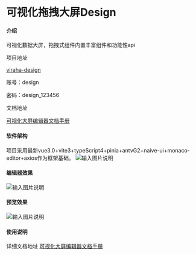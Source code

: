 # 可视化拖拽大屏Design

#### 介绍
可视化数据大屏，拖拽式组件内置丰富组件和功能性api

项目地址

[viraha-design](http://designer.zhonghangsoft.com/index/project)

账号：design

密码：design_123456

文档地址

[可视化大屏编辑器文档手册](https://viraha-design.yuque.com/staff-eey12e/book)


#### 软件架构
项目采用最新vue3.0+vite3+typeScript4+pinia+antvG2+naive-ui+monaco-editor+axios作为框架基础。
![输入图片说明](jg.png)


#### 编辑器效果
![输入图片说明](iShot_2022-10-10_16.56.03.png)

#### 预览效果
![输入图片说明](iShot_2022-10-10_16.56.44.png)

#### 使用说明

详细文档地址
[可视化大屏编辑器文档手册](https://viraha-design.yuque.com/staff-eey12e/book)
